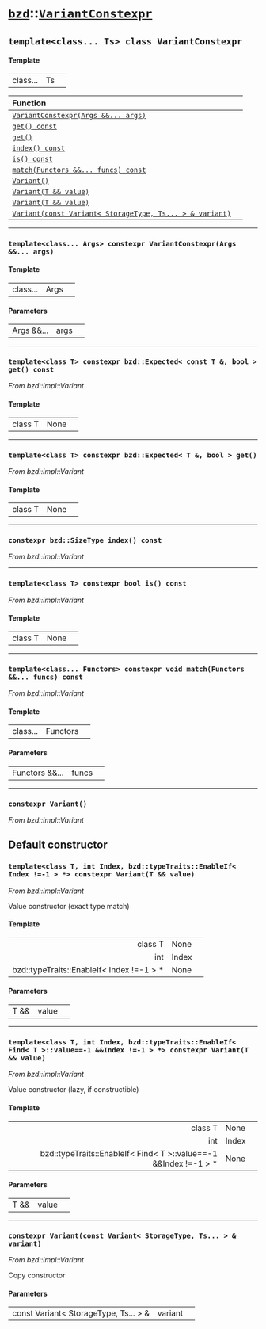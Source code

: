 # [`bzd`](../../index.md)::[`VariantConstexpr`](../index.md)

## `template<class... Ts> class VariantConstexpr`

#### Template
||||
|---:|:---|:---|
|class...|Ts||

|Function||
|:---|:---|
|[`VariantConstexpr(Args &&... args)`](./index.md)||
|[`get() const`](./index.md)||
|[`get()`](./index.md)||
|[`index() const`](./index.md)||
|[`is() const`](./index.md)||
|[`match(Functors &&... funcs) const`](./index.md)||
|[`Variant()`](./index.md)||
|[`Variant(T && value)`](./index.md)||
|[`Variant(T && value)`](./index.md)||
|[`Variant(const Variant< StorageType, Ts... > & variant)`](./index.md)||
------
### `template<class... Args> constexpr VariantConstexpr(Args &&... args)`

#### Template
||||
|---:|:---|:---|
|class...|Args||
#### Parameters
||||
|---:|:---|:---|
|Args &&...|args||
------
### `template<class T> constexpr bzd::Expected< const T &, bool > get() const`
*From bzd::impl::Variant*


#### Template
||||
|---:|:---|:---|
|class T|None||
------
### `template<class T> constexpr bzd::Expected< T &, bool > get()`
*From bzd::impl::Variant*


#### Template
||||
|---:|:---|:---|
|class T|None||
------
### `constexpr bzd::SizeType index() const`
*From bzd::impl::Variant*


------
### `template<class T> constexpr bool is() const`
*From bzd::impl::Variant*


#### Template
||||
|---:|:---|:---|
|class T|None||
------
### `template<class... Functors> constexpr void match(Functors &&... funcs) const`
*From bzd::impl::Variant*


#### Template
||||
|---:|:---|:---|
|class...|Functors||
#### Parameters
||||
|---:|:---|:---|
|Functors &&...|funcs||
------
### `constexpr Variant()`
*From bzd::impl::Variant*

Default constructor
------
### `template<class T, int Index, bzd::typeTraits::EnableIf< Index !=-1 > *> constexpr Variant(T && value)`
*From bzd::impl::Variant*

Value constructor (exact type match)
#### Template
||||
|---:|:---|:---|
|class T|None||
|int|Index||
|bzd::typeTraits::EnableIf< Index !=-1 > *|None||
#### Parameters
||||
|---:|:---|:---|
|T &&|value||
------
### `template<class T, int Index, bzd::typeTraits::EnableIf< Find< T >::value==-1 &&Index !=-1 > *> constexpr Variant(T && value)`
*From bzd::impl::Variant*

Value constructor (lazy, if constructible)
#### Template
||||
|---:|:---|:---|
|class T|None||
|int|Index||
|bzd::typeTraits::EnableIf< Find< T >::value==-1 &&Index !=-1 > *|None||
#### Parameters
||||
|---:|:---|:---|
|T &&|value||
------
### `constexpr Variant(const Variant< StorageType, Ts... > & variant)`
*From bzd::impl::Variant*

Copy constructor
#### Parameters
||||
|---:|:---|:---|
|const Variant< StorageType, Ts... > &|variant||

